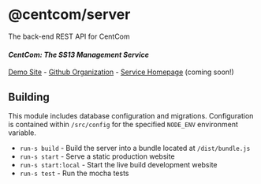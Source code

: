 # @centcom/server

The back-end REST API for CentCom

#### *CentCom: The SS13 Management Service*

[Demo Site](http://centcom.ddmers.com) - [Github Organization](https://github.com/centcom-ss13) - [Service Homepage](https://centcom.services) (coming soon!)

## Building

This module includes database configuration and migrations.  Configuration is contained within `/src/config` for the specified `NODE_ENV` environment variable.

 - `run-s build` - Build the server into a bundle located at `/dist/bundle.js`
 - `run-s start` - Serve a static production website
 - `run-s start:local` - Start the live build development website
 - `run-s test` - Run the mocha tests
